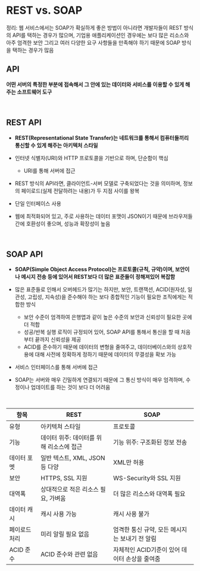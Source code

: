# REST vs. SOAP

정리: 웹 서비스에서는 SOAP가 확실하게 좋은 방법이 아니라면 개발자들이 REST 방식의 API를 택하는 경우가 많으며, 기업용 애플리케이션인 경우에는 보다 많은 리소스와 아주 엄격한 보안 그리고 여러 다양한 요구 사항들을 만족해야 하기 때문에 SOAP 방식을 택하는 경우가 많음

## API

**어떤 서버의 특정한 부분에 접속해서 그 안에 있는 데이터와 서비스를 이용할 수 있게 해주는 소프트웨어 도구**

<br>

## REST API

- **REST(Representational State Transfer)는 네트워크를 통해서 컴퓨터들끼리 통신할 수 있게 해주는 아키텍처 스타일**

- 인터넷 식별자(URI)와 HTTP 프로토콜을 기반으로 하며, 단순함이 핵심
  - URI를 통해 서버에 접근

- REST 방식의 API라면, 클라이언트-서버 모델로 구축되었다는 것을 의미하며, 정보의 페이로드(실제 전달하려는 내용)가 두 지점 사이를 왕복

- 단일 인터페이스 사용

- 웹에 최적화되어 있고, 주로 사용하는 데이터 포맷이 JSON이기 때문에 브라우저들 간에 호환성이 좋으며, 성능과 확장성이 높음



<br>

## SOAP API

- **SOAP(Simple Object Access Protocol)는 프로토콜(규칙, 규약)이며, 보안이나 메시지 전송 등에 있어서 REST보다 더 많은 표준들이 정해져있어 복잡함**

- 많은 표준들로 인해서 오버헤드가 많기는 하지만, 보안, 트랜잭션, ACID(원자성, 일관성, 고립성, 지속성)을 준수해야 하는 보다 종합적인 기능이 필요한 조직에게는 적합한 방식
  - 보안 수준이 엄격하여 은행앱과 같이 높은 수준의 보안과 신뢰성이 필요한 곳에 더 적합
  -  성공/반복 실행 로직이 규정되어 있어, SOAP API를 통해서 통신을 할 때 처음부터 끝까지 신뢰성을 제공
  - ACID를 준수하기 때문에 데이터의 변형을 줄여주고, 데이터베이스와의 상호작용에 대해 사전에 정확하게 정하기 때문에 데이터의 무결성을 확보 가능
- 서비스 인터페이스를 통해 서버에 접근

-  SOAP는 서버와 매우 긴밀하게 연결되기 때문에 그 통신 방식이 매우 엄격하며, 수정이나 업데이트를 하는 것이 보다 더 어려움

<br>

| 항목          | REST                                     | SOAP                                           |
| ------------- | ---------------------------------------- | ---------------------------------------------- |
| 유형          | 아키텍쳐 스타일                          | 프로토콜                                       |
| 기능          | 데이터 위주: 데이터를 위해 리소스에 접근 | 기능 위주: 구조화된 정보 전송                  |
| 데이터 포멧   | 일반 텍스트, XML, JSON 등 다양           | XML만 허용                                     |
| 보안          | HTTPS, SSL 지원                          | WS-Security와 SSL 지원                         |
| 대역폭        | 상대적으로 적은 리소스 필요, 가벼움      | 더 많은 리소스와 대역폭 필요                   |
| 데이터 캐시   | 캐시 사용 가능                           | 캐시 사용 불가                                 |
| 페이로드 처리 | 미리 알릴 필요 없음                      | 엄격한 통신 규약, 모든 메시지는 보내기 전 알림 |
| ACID 준수     | ACID 준수와 관련 없음                    | 자체적인 ACID기준이 있어 데이터 손상을 줄여줌  |

